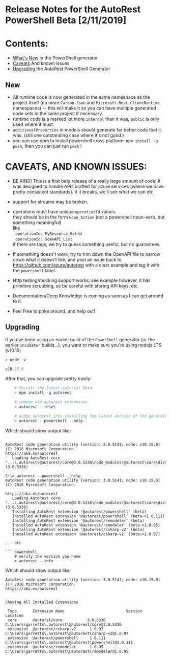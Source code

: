 # Release Notes for the AutoRest PowerShell Beta [2/11/2019]

# Contents:

- [What's New](#New) in the PowerShell generator
- [Caveats](#upgrading) And known issues
- [Upgrading](#upgrading) the AutoRest PowerShell Generator

## New
- All runtime code is now generated in the same namespace as the project itself (no more `Carbon.Json` and `Microsoft.Rest.ClientRuntime` namespaces) -- this will make it so you can have multiple generated code sets in the same project if necessary. 
- runtime code is a marked lot more `internal` than it was; `public` is  only used where it must.
- `additionalProperties` in models should generate far better code that it was. (still one outstanding case where it's not good.)
-  you can use npm to install powershell cross platform: `npm install -g pwsh`, then you can just run `pwsh` !


# CAVEATS, AND KNOWN ISSUES:

- BE KIND! This is a first beta release of a really large amount of code! It was designed to handle APIs crafted for azure services (where we have pretty consistent standards). If it breaks, we'll see what we can do!

- support for streams may be broken.
- operations must have unique `operationId` values.
  <br>they should be in the form `Noun_Action` (not a powershell noun-verb, but something meaningful)
  <br>like 
  <br>&nbsp;&nbsp;`operationId: MyResource_Get` or 
  <br>&nbsp;&nbsp;`operationId: SomeAPI_List`
  <br>if there are tags, we try to guess something useful, but no guarantees.
- If something doesn't work, try to trim down the OpenAPI file to narrow down what it doesn't like, and post an issue back to https://github.com/azure/autorest with a clear example and tag it with the `powershell` label.
- Http testing/mocking support works, see example  however, it has primitive scrubbing, so be careful with storing API keys, etc.
- Documentation/Deep Knowledge is coming as soon as I can get around to it. 
- Feel Free to poke around, and help out!



## Upgrading 

If you've been using an earlier build of the `PowerShell` generator (or the earlier `Incubator` builds...), you want to make sure you're using nodejs LTS (v10.15) 

``` powershell
> node -v 

v10.15.0
```

After that, you can upgrade pretty easily:

``` powershell
    # Install the latest autorest beta
    > npm install -g autorest

    # remove old autorest extensions
    > autorest --reset 

    # nudge autorest into installing the latest version of the generator 
    > autorest --powershell --help
```
Which should show output like:

``` text 

AutoRest code generation utility [version: 3.0.5141; node: v10.15.0]
(C) 2018 Microsoft Corporation.
https://aka.ms/autorest
   Loading AutoRest core      '...\.autorest\@autorest/core@3.0.5336\node_modules\@autorest\core\dist' (3.0.5336)

C:\> autorest --powershell --help                                                                                                                                                                            AutoRest code generation utility [version: 3.0.5141; node: v10.15.0]
(C) 2018 Microsoft Corporation.

https://aka.ms/autorest
   Loading AutoRest core      '...\.autorest\@autorest/core@3.0.5336\node_modules\@autorest\core\dist' (3.0.5336)
   Installing AutoRest extension '@autorest/powershell' (beta)
   Installed AutoRest extension '@autorest/powershell' (beta->1.0.111)
   Installing AutoRest extension '@autorest/remodeler' (beta)
   Installed AutoRest extension '@autorest/remodeler' (beta->1.0.95)
   Installing AutoRest extension '@autorest/csharp-v2' (beta)
   Installed AutoRest extension '@autorest/csharp-v2' (beta->1.0.97)

... etc

``` powershell
    # verify the version you have
    > autorest --info 
```

Which should show output like:

``` text 
AutoRest code generation utility [version: 3.0.5141; node: v10.15.0]
(C) 2018 Microsoft Corporation.
https://aka.ms/autorest


Showing All Installed Extensions

 Type       Extension Name                           Version      Location
 core       @autorst/core           3.0.5336     C:\Users\garretts\.autorest\@autorest/core@3.0.5336
 extension  @autorest/csharp-v2      1.0.97       C:\Users\garretts\.autorest\@autorest\csharp-v2@1.0.97
 extension  @autorest/powershell     1.0.111      C:\Users\garretts\.autorest\@autorest\powershell@1.0.111
 extension  @autorest/remodeler      1.0.95       C:\Users\garretts\.autorest\@autorest\remodeler@1.0.95
```
